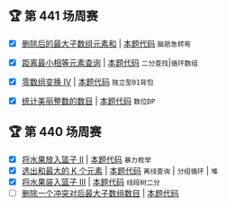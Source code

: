 ## 🏆 第 441 场周赛
- [x] [删除后的最大子数组元素和](https://leetcode.cn/contest/weekly-contest-441/problems/maximum-unique-subarray-sum-after-deletion) | [本题代码](.\w_400\w_441\A.java) `脑筋急转弯`
- [x] [距离最小相等元素查询](https://leetcode.cn/contest/weekly-contest-441/problems/closest-equal-element-queries) | [本题代码](.\w_400\w_441\B.java) `二分查找`|`循环数组`
- [x] [零数组变换 IV](https://leetcode.cn/contest/weekly-contest-441/problems/zero-array-transformation-iv) | [本题代码](.\w_400\w_441\C.java) `独立型01背包`
- [x] [统计美丽整数的数目](https://leetcode.cn/contest/weekly-contest-441/problems/count-beautiful-numbers) | [本题代码](.\w_400\w_441\D.java) `数位DP`



## 🏆 第 440 场周赛
- [x] [将水果放入篮子 II](https://leetcode.cn/contest/weekly-contest-440/problems/fruits-into-baskets-ii) | [本题代码](.\w_400\w_440\A.java) `暴力枚举`
- [x] [选出和最大的 K 个元素](https://leetcode.cn/contest/weekly-contest-440/problems/choose-k-elements-with-maximum-sum) | [本题代码](.\w_400\w_440\B.java) `离线查询` | `分组循环` | `堆`
- [x] [将水果装入篮子 III](https://leetcode.cn/contest/weekly-contest-440/problems/fruits-into-baskets-iii) |  [本题代码](.\w_400\w_440\C.java) `线段树二分`
- [ ] [删除一个冲突对后最大子数组数目](https://leetcode.cn/contest/weekly-contest-440/problems/maximize-subarrays-after-removing-one-conflicting-pair) | [本题代码](.\w_400\w_438\D.java)
